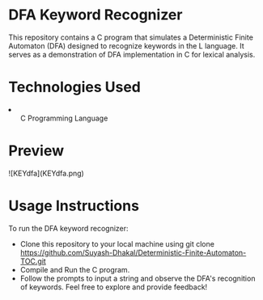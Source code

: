 <h1>DFA Keyword Recognizer</h1>

This repository contains a C program that simulates a Deterministic Finite Automaton (DFA) designed to recognize keywords in the L language. It serves as a demonstration of DFA implementation in C for lexical analysis.

<h1>Technologies Used</h1>
<li><ul>C Programming Language</ul>
</li>

<h1>Preview</h1>
![KEYdfa](KEYdfa.png)

<h1>Usage Instructions</h1>

To run the DFA keyword recognizer:

* Clone this repository to your local machine using git clone https://github.com/Suyash-Dhakal/Deterministic-Finite-Automaton-TOC.git
* Compile and Run the C program.
* Follow the prompts to input a string and observe the DFA's recognition of keywords.
Feel free to explore and provide feedback!